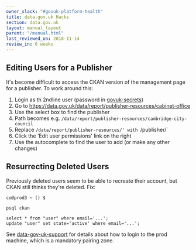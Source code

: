 ```yaml
---
owner_slack: "#govuk-platform-health"
title: data.gov.uk Hacks
section: data.gov.uk
layout: manual_layout
parent: "/manual.html"
last_reviewed_on: 2018-11-14
review_in: 6 weeks
---
```

[govuk-secrets]: https://github.com/alphagov/govuk-secrets
[data-gov-uk-support]: manual/data-gov-uk-supporting-ckan

## Editing Users for a Publisher

It's become difficult to access the CKAN version of the management page for a publisher. To work around this:

  1. Login as th 2ndline user (password in [govuk-secrets])
  2. Go to https://data.gov.uk/data/report/publisher-resources/cabinet-office
  3. Use the select box to find the publisher
  4. Path becomes e.g. `/data/report/publisher-resources/cambridge-city-council`
  5. Replace `/data/report/publisher-resources/' with `/publisher/`
  6. Click the 'Edit user permissions' link on the right
  7. Use the autocomplete to find the user to add (or make any other changes)

## Resurrecting Deleted Users

Previously deleted users seem to be able to recreate their account, but CKAN still thinks they're deleted. Fix:

```
co@prod3 ~ () $

psql ckan

select * from "user" where email='...';
update "user" set state='active' where email='...';
```

See [data-gov-uk-support] for details about how to login to the prod machine, which is a mandatory pairing zone.

